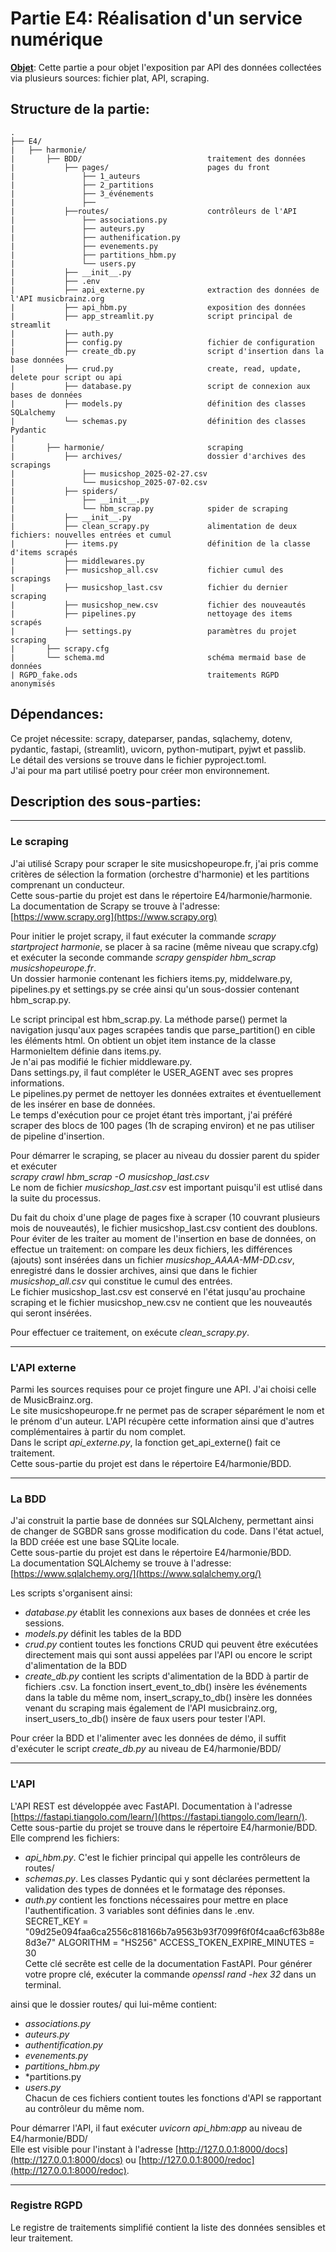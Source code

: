 
# Partie E4: Réalisation d'un service numérique

**<ins>Objet</ins>**: Cette partie a pour objet l'exposition par API des données collectées via plusieurs sources: fichier plat, API, scraping.

## Structure de la partie:

```
.
├── E4/
|   ├── harmonie/
|       ├── BDD/                            traitement des données
|           ├── pages/                      pages du front
|               ├── 1_auteurs
|               ├── 2_partitions
|               ├── 3_événements
|               ├──
|           ├──routes/                      contrôleurs de l'API
|               ├── associations.py
|               ├── auteurs.py
|               ├── authenification.py
|               ├── evenements.py
|               ├── partitions_hbm.py
|               └── users.py
|           ├── __init__.py
|           ├── .env
|           ├── api_externe.py              extraction des données de l'API musicbrainz.org
|           ├── api_hbm.py                  exposition des données
|           ├── app_streamlit.py            script principal de streamlit
|           ├── auth.py
|           ├── config.py                   fichier de configuration
|           ├── create_db.py                script d'insertion dans la base données
|           ├── crud.py                     create, read, update, delete pour script ou api
|           ├── database.py                 script de connexion aux bases de données
|           ├── models.py                   définition des classes SQLalchemy
|           └── schemas.py                  définition des classes Pydantic
|
|       ├── harmonie/                       scraping 
|           ├── archives/                   dossier d'archives des scrapings
|               ├── musicshop_2025-02-27.csv
|               └── musicshop_2025-07-02.csv
|           ├── spiders/
|               ├── __init__.py
|               └── hbm_scrap.py            spider de scraping
|           ├── __init__.py
|           ├── clean_scrapy.py             alimentation de deux fichiers: nouvelles entrées et cumul       
|           ├── items.py                    définition de la classe d'items scrapés 
|           ├── middlewares.py
|           ├── musicshop_all.csv           fichier cumul des scrapings
|           ├── musicshop_last.csv          fichier du dernier scraping
|           ├── musicshop_new.csv           fichier des nouveautés 
|           ├── pipelines.py                nettoyage des items scrapés
|           ├── settings.py                 paramètres du projet scraping
|       ├── scrapy.cfg
|       └── schema.md                       schéma mermaid base de données
| RGPD_fake.ods                             traitements RGPD anonymisés

``` 
## Dépendances:

Ce projet nécessite:
scrapy, dateparser, pandas, sqlachemy, dotenv, pydantic, fastapi, (streamlit), uvicorn, python-mutipart, pyjwt et passlib.  
Le détail des versions se trouve dans le fichier pyproject.toml.  
J'ai pour ma part utilisé poetry pour créer mon environnement.

## Description des sous-parties:

***

### Le scraping

J'ai utilisé Scrapy pour scraper le site musicshopeurope.fr, j'ai pris comme critères de sélection la formation (orchestre d'harmonie) et les partitions comprenant un conducteur.  
Cette sous-partie du projet est dans le répertoire E4/harmonie/harmonie.  
La documentation de Scrapy se trouve à l'adresse: [https://www.scrapy.org](https://www.scrapy.org)
  
Pour initier le projet scrapy, il faut exécuter la commande *scrapy startproject harmonie*, se placer à sa racine (même niveau que scrapy.cfg) et exécuter la seconde commande *scrapy genspider hbm_scrap musicshopeurope.fr*.  
Un dossier harmonie contenant les fichiers items.py, middelware.py, pipelines.py et settings.py se crée ainsi qu'un sous-dossier contenant hbm_scrap.py.  
  
Le script principal est hbm_scrap.py. La méthode parse() permet la navigation jusqu'aux pages scrapées tandis que parse_partition() en cible les éléments html. On obtient un objet item instance de la classe HarmonieItem définie dans items.py.   
Je n'ai pas modifié le fichier middleware.py.  
Dans settings.py, il faut compléter le USER_AGENT avec ses propres informations.  
Le pipelines.py permet de nettoyer les données extraites et éventuellement de les insérer en base de données.  
Le temps d'exécution pour ce projet étant très important, j'ai préféré scraper des blocs de 100 pages (1h de scraping environ) et ne pas utiliser de pipeline d'insertion.  

Pour démarrer le scraping, se placer au niveau du dossier parent du spider et exécuter  
*scrapy crawl hbm_scrap -O musicshop_last.csv*  
Le nom de fichier *musicshop_last.csv* est important puisqu'il est utlisé dans la suite du processus. 

Du fait du choix d'une plage de pages fixe à scraper (10 couvrant plusieurs mois de nouveautés), le fichier musicshop_last.csv contient des doublons. Pour éviter de les traiter au moment de l'insertion en base de données, on effectue un traitement: on compare les deux fichiers, les différences (ajouts) sont insérées dans un fichier *musicshop_AAAA-MM-DD.csv*, enregistré dans le dossier archives, ainsi que dans le fichier *musicshop_all.csv* qui constitue le cumul des entrées.  
Le fichier musicshop_last.csv est conservé en l'état jusqu'au prochaine scraping et le fichier musicshop_new.csv ne contient que les nouveautés qui seront insérées.  

Pour effectuer ce traitement, on exécute *clean_scrapy.py*.  

***

### L'API externe

Parmi les sources requises pour ce projet fingure une API. J'ai choisi celle de MusicBrainz.org.  
Le site musicshopeurope.fr ne permet pas de scraper séparément le nom et le prénom d'un auteur. L'API récupère cette information ainsi que d'autres complémentaires à partir du nom complet.  
Dans le script *api_externe.py*, la fonction get_api_externe() fait ce traitement.   
Cette sous-partie du projet est dans le répertoire E4/harmonie/BDD.


***

### La BDD

J'ai construit la partie base de données sur SQLAlcheny, permettant ainsi de changer de SGBDR sans grosse modification du code. Dans l'état actuel, la BDD créée est une base SQLite locale.    
Cette sous-partie du projet est dans le répertoire E4/harmonie/BDD.  
La documentation SQLAlchemy se trouve à l'adresse: [https://www.sqlalchemy.org/](https://www.sqlalchemy.org/)
  
Les scripts s'organisent ainsi:  

+ *database.py* établit les connexions aux bases de données et crée les sessions.
+ *models.py* définit les tables de la BDD
+ *crud.py* contient toutes les fonctions CRUD qui peuvent être exécutées directement mais qui sont aussi appelées par l'API ou encore le script d'alimentation de la BDD
+ *create_db.py* contient les scripts d'alimentation de la BDD à partir de fichiers .csv. La fonction insert_event_to_db() insère les événements dans la table du même nom, insert_scrapy_to_db() insère les données venant du scraping mais également de l'API musicbrainz.org, insert_users_to_db() insère de faux users pour tester l'API.  

Pour créer la BDD et l'alimenter avec les données de démo, il suffit d'exécuter le script *create_db.py* au niveau de E4/harmonie/BDD/  

***

### L'API

L'API REST est développée avec FastAPI. Documentation à l'adresse [https://fastapi.tiangolo.com/learn/](https://fastapi.tiangolo.com/learn/).   
Cette sous-partie du projet se trouve dans le répertoire E4/harmonie/BDD.  
Elle comprend les fichiers:
+ *api_hbm.py*. C'est le fichier principal qui appelle les contrôleurs de routes/
+ *schemas.py*. Les classes Pydantic qui y sont déclarées permettent la validation des types de données et le formatage des réponses.
+ *auth.py* contient les fonctions nécessaires pour mettre en place l'authentification. 3 variables sont définies dans le .env.  
SECRET_KEY = "09d25e094faa6ca2556c818166b7a9563b93f7099f6f0f4caa6cf63b88e8d3e7"
ALGORITHM = "HS256"
ACCESS_TOKEN_EXPIRE_MINUTES = 30  
Cette clé secrête est celle de la documentation FastAPI.  Pour générer votre propre clé, exécuter la commande *openssl rand -hex 32* dans un terminal.  

ainsi que le dossier routes/ qui lui-même contient:
+ *associations.py*
+ *auteurs.py*
+ *authentification.py*
+ *evenements.py*
+ *partitions_hbm.py*
+ *partitions.py
+ *users.py*  
Chacun de ces fichiers contient toutes les fonctions d'API se rapportant au contrôleur du même nom.  

Pour démarrer l'API, il faut exécuter *uvicorn api_hbm:app* au niveau de E4/harmonie/BDD/  
Elle est visible pour l'instant à l'adresse [http://127.0.0.1:8000/docs](http://127.0.0.1:8000/docs) ou [http://127.0.0.1:8000/redoc](http://127.0.0.1:8000/redoc).

***

### Registre RGPD

Le registre de traitements simplifié contient la liste des données sensibles et leur traitement.


